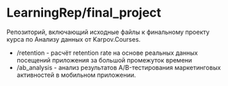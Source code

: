 # LearningRep/final_project
Репозиторий, включающий исходные файлы к финальному проекту курса по Анализу данных от Karpov.Courses.
* /retention - расчёт retention rate на основе реальных данных посещений приложения за большой промежуток времени
* /ab_analysis - анализ результатов A/B-тестирования маркетинговых активностей в мобильном приложении.

